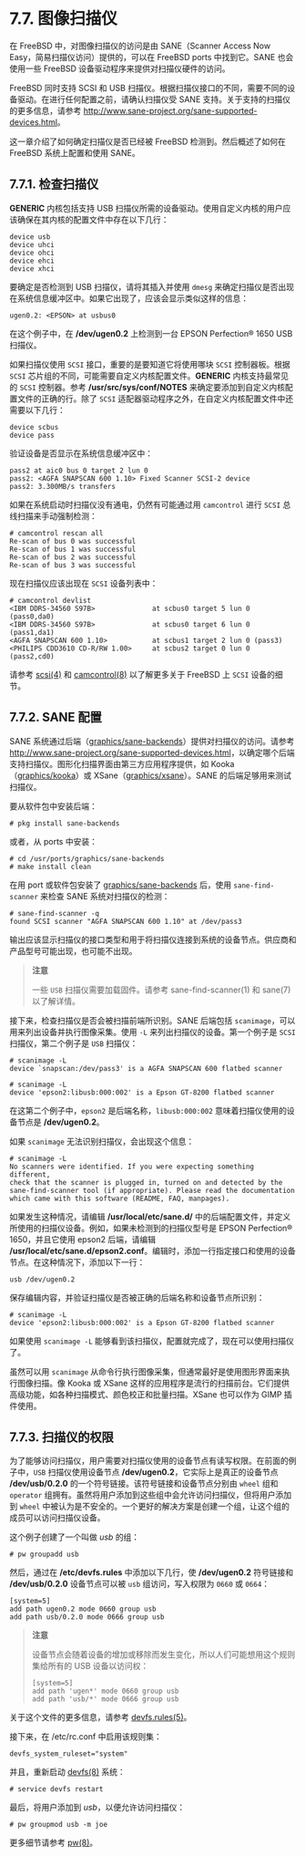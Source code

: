 # 7.7. 图像扫描仪

在 FreeBSD 中，对图像扫描仪的访问是由 SANE（Scanner Access Now Easy，简易扫描仪访问）提供的，可以在 FreeBSD ports 中找到它。SANE 也会使用一些 FreeBSD 设备驱动程序来提供对扫描仪硬件的访问。

FreeBSD 同时支持 SCSI 和 USB 扫描仪。根据扫描仪接口的不同，需要不同的设备驱动。在进行任何配置之前，请确认扫描仪受 SANE 支持。关于支持的扫描仪的更多信息，请参考 <http://www.sane-project.org/sane-supported-devices.html>。

这一章介绍了如何确定扫描仪是否已经被 FreeBSD 检测到。然后概述了如何在 FreeBSD 系统上配置和使用 SANE。

## 7.7.1. 检查扫描仪 

**GENERIC** 内核包括支持 USB 扫描仪所需的设备驱动。使用自定义内核的用户应该确保在其内核的配置文件中存在以下几行：

```
device usb
device uhci
device ohci
device ehci
device xhci
```

要确定是否检测到 USB 扫描仪，请将其插入并使用 `dmesg` 来确定扫描仪是否出现在系统信息缓冲区中。如果它出现了，应该会显示类似这样的信息：

```
ugen0.2: <EPSON> at usbus0
```

在这个例子中，在 **/dev/ugen0.2** 上检测到一台 EPSON Perfection® 1650 USB 扫描仪。

如果扫描仪使用 `SCSI` 接口，重要的是要知道它将使用哪块 `SCSI` 控制器板。根据 `SCSI` 芯片组的不同，可能需要自定义内核配置文件。**GENERIC** 内核支持最常见的 `SCSI` 控制器。参考 **/usr/src/sys/conf/NOTES** 来确定要添加到自定义内核配置文件的正确的行。除了 `SCSI` 适配器驱动程序之外，在自定义内核配置文件中还需要以下几行：

```
device scbus
device pass
```

验证设备是否显示在系统信息缓冲区中：

```
pass2 at aic0 bus 0 target 2 lun 0
pass2: <AGFA SNAPSCAN 600 1.10> Fixed Scanner SCSI-2 device
pass2: 3.300MB/s transfers
```

如果在系统启动时扫描仪没有通电，仍然有可能通过用 `camcontrol` 进行 `SCSI` 总线扫描来手动强制检测：

```
# camcontrol rescan all
Re-scan of bus 0 was successful
Re-scan of bus 1 was successful
Re-scan of bus 2 was successful
Re-scan of bus 3 was successful
```

现在扫描仪应该出现在 `SCSI` 设备列表中：

```
# camcontrol devlist
<IBM DDRS-34560 S97B>              at scbus0 target 5 lun 0 (pass0,da0)
<IBM DDRS-34560 S97B>              at scbus0 target 6 lun 0 (pass1,da1)
<AGFA SNAPSCAN 600 1.10>           at scbus1 target 2 lun 0 (pass3)
<PHILIPS CDD3610 CD-R/RW 1.00>     at scbus2 target 0 lun 0 (pass2,cd0)
```

请参考 [scsi(4)](https://www.freebsd.org/cgi/man.cgi?query=scsi&sektion=4&format=html) 和 [camcontrol(8)](https://www.freebsd.org/cgi/man.cgi?query=camcontrol&sektion=8&format=html) 以了解更多关于 FreeBSD 上 `SCSI` 设备的细节。

## 7.7.2. SANE 配置

SANE 系统通过后端（[graphics/sane-backends](graphics/sane-backends)）提供对扫描仪的访问。请参考 <http://www.sane-project.org/sane-supported-devices.html>，以确定哪个后端支持扫描仪。图形化扫描界面由第三方应用程序提供，如 Kooka（[graphics/kooka](https://cgit.freebsd.org/ports/tree/graphics/kooka/pkg-descr)）或 XSane（[graphics/xsane](https://cgit.freebsd.org/ports/tree/graphics/xsane/pkg-descr)）。SANE 的后端足够用来测试扫描仪。

要从软件包中安装后端：

```
# pkg install sane-backends
```

或者，从 ports 中安装：

```
# cd /usr/ports/graphics/sane-backends
# make install clean
```

在用 port 或软件包安装了 [graphics/sane-backends](https://cgit.freebsd.org/ports/tree/graphics/sane-backends/pkg-descr) 后，使用 `sane-find-scanner` 来检查 SANE 系统对扫描仪的检测：

```
# sane-find-scanner -q
found SCSI scanner "AGFA SNAPSCAN 600 1.10" at /dev/pass3
```

输出应该显示扫描仪的接口类型和用于将扫描仪连接到系统的设备节点。供应商和产品型号可能出现，也可能不出现。

> **注意**
> 
>一些 `USB` 扫描仪需要加载固件。请参考 sane-find-scanner(1) 和 sane(7) 以了解详情。

接下来，检查扫描仪是否会被扫描前端所识别。SANE 后端包括 `scanimage`，可以用来列出设备并执行图像采集。使用 `-L` 来列出扫描仪的设备。第一个例子是 `SCSI` 扫描仪，第二个例子是 `USB` 扫描仪：

```
# scanimage -L
device `snapscan:/dev/pass3' is a AGFA SNAPSCAN 600 flatbed scanner

# scanimage -L
device 'epson2:libusb:000:002' is a Epson GT-8200 flatbed scanner
```

在这第二个例子中，`epson2` 是后端名称，`libusb:000:002` 意味着扫描仪使用的设备节点是 **/dev/ugen0.2**。

如果 `scanimage` 无法识别扫描仪，会出现这个信息：

```
# scanimage -L
No scanners were identified. If you were expecting something different,
check that the scanner is plugged in, turned on and detected by the
sane-find-scanner tool (if appropriate). Please read the documentation
which came with this software (README, FAQ, manpages).
```

如果发生这种情况，请编辑 **/usr/local/etc/sane.d/** 中的后端配置文件，并定义所使用的扫描仪设备。例如，如果未检测到的扫描仪型号是 EPSON Perfection® 1650，并且它使用 epson2 后端，请编辑 **/usr/local/etc/sane.d/epson2.conf**。编辑时，添加一行指定接口和使用的设备节点。在这种情况下，添加以下一行：

```
usb /dev/ugen0.2
```

保存编辑内容，并验证扫描仪是否被正确的后端名称和设备节点所识别：

```
# scanimage -L
device 'epson2:libusb:000:002' is a Epson GT-8200 flatbed scanner
```

如果使用 `scanimage -L` 能够看到该扫描仪，配置就完成了，现在可以使用扫描仪了。

虽然可以用 `scanimage` 从命令行执行图像采集，但通常最好是使用图形界面来执行图像扫描。像 Kooka 或 XSane 这样的应用程序是流行的扫描前台。它们提供高级功能，如各种扫描模式、颜色校正和批量扫描。XSane 也可以作为 GIMP 插件使用。

## 7.7.3. 扫描仪的权限

为了能够访问扫描仪，用户需要对扫描仪使用的设备节点有读写权限。在前面的例子中，`USB` 扫描仪使用设备节点 **/dev/ugen0.2**，它实际上是真正的设备节点 **/dev/usb/0.2.0** 的一个符号链接。该符号链接和设备节点分别由 `wheel` 组和 `operator` 组拥有。虽然将用户添加到这些组中会允许访问扫描仪，但将用户添加到 `wheel` 中被认为是不安全的。一个更好的解决方案是创建一个组，让这个组的成员可以访问扫描仪设备。

这个例子创建了一个叫做 *usb* 的组：

```
# pw groupadd usb
```

然后，通过在 **/etc/devfs.rules** 中添加以下几行，使 **/dev/ugen0.2** 符号链接和 **/dev/usb/0.2.0** 设备节点可以被 `usb` 组访问，写入权限为 `0660` 或 `0664`：

```
[system=5]
add path ugen0.2 mode 0660 group usb
add path usb/0.2.0 mode 0666 group usb
```

>**注意**
>
>设备节点会随着设备的增加或移除而发生变化，所以人们可能想用这个规则集给所有的 USB 设备以访问权：
>
> ```
> [system=5]
> add path 'ugen*' mode 0660 group usb
> add path 'usb/*' mode 0666 group usb
> ```

关于这个文件的更多信息，请参考 [devfs.rules(5)](https://www.freebsd.org/cgi/man.cgi?query=devfs.rules&sektion=5&format=html)。

接下来，在 /etc/rc.conf 中启用该规则集：

```
devfs_system_ruleset="system"
```

并且，重新启动 [devfs(8)](https://www.freebsd.org/cgi/man.cgi?query=devfs&sektion=8&format=html) 系统：

```
# service devfs restart
```

最后，将用户添加到 *usb*，以便允许访问扫描仪：

```
# pw groupmod usb -m joe
```

更多细节请参考 [pw(8)](https://www.freebsd.org/cgi/man.cgi?query=pw&sektion=8&format=html)。
